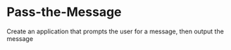 # Pass-the-Message
Create an application that prompts the user for a message, then output the message
